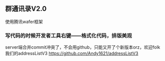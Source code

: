 ## 群通讯录V2.0

使用腾讯wafer框架



### 写代码的时候开发者工具右键——格式化代码，排版美观

server端合并commit冲突了，不会用github，只能又开了个新版本orz，欢迎folk我们的addressListV3
https://github.com/Andy1621/addressListV3
